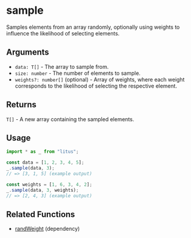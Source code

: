 # sample

Samples elements from an array randomly, optionally using weights to influence
the likelihood of selecting elements.

## Arguments

- `data: T[]` - The array to sample from.
- `size: number` - The number of elements to sample.
- `weights?: number[]` (optional) - Array of weights, where each weight
  corresponds to the likelihood of selecting the respective element.

## Returns

`T[]` - A new array containing the sampled elements.

## Usage

```ts
import * as _ from "litus";

const data = [1, 2, 3, 4, 5];
_.sample(data, 3);
// => [3, 1, 5] (example output)

const weights = [1, 6, 3, 4, 2];
_.sample(data, 3, weights);
// => [2, 4, 3] (example output)
```

## Related Functions

- [randWeight](./randWeight.md) (dependency)
